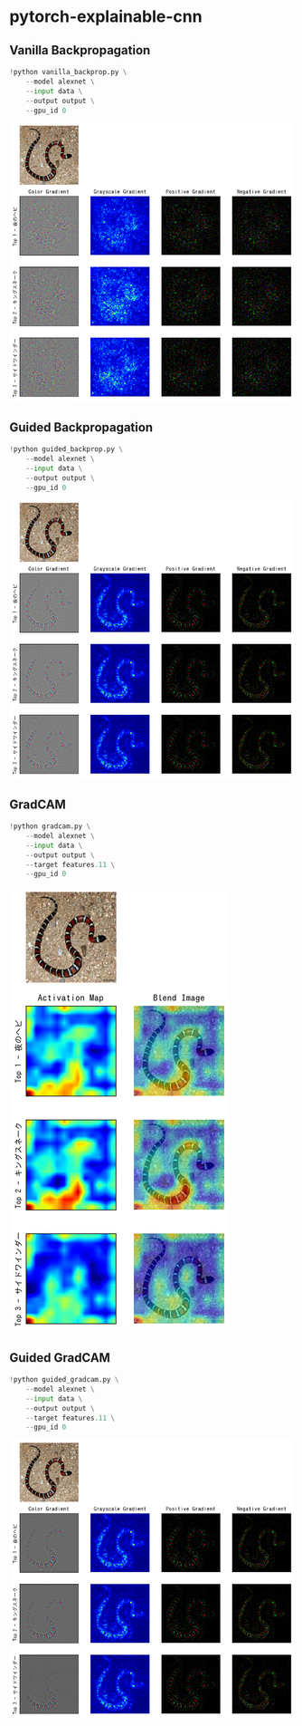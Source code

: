 # pytorch-explainable-cnn

## Vanilla Backpropagation

```python
!python vanilla_backprop.py \
    --model alexnet \
    --input data \
    --output output \
    --gpu_id 0
```

![](output/vanilla_backprop_snake.png)

## Guided Backpropagation

```python
!python guided_backprop.py \
    --model alexnet \
    --input data \
    --output output \
    --gpu_id 0
```

![](output/guided_backprop_snake.png)

## GradCAM

```python
!python gradcam.py \
    --model alexnet \
    --input data \
    --output output \
    --target features.11 \
    --gpu_id 0
```

![](output/gradcam_snake.png)

## Guided GradCAM

```python
!python guided_gradcam.py \
    --model alexnet \
    --input data \
    --output output \
    --target features.11 \
    --gpu_id 0
```

![](output/guided_gradcam_snake.png)
